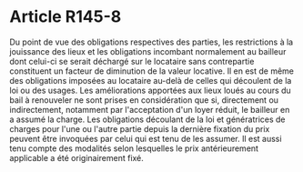 # Article R145-8

Du point de vue des obligations respectives des parties, les restrictions à la jouissance des lieux et les obligations incombant normalement au bailleur dont celui-ci se serait déchargé sur le locataire sans contrepartie constituent un facteur de diminution de la valeur locative. Il en est de même des obligations imposées au locataire au-delà de celles qui découlent de la loi ou des usages. Les améliorations apportées aux lieux loués au cours du bail à renouveler ne sont prises en considération que si, directement ou indirectement, notamment par l'acceptation d'un loyer réduit, le bailleur en a assumé la charge.   Les obligations découlant de la loi et génératrices de charges pour l'une ou l'autre partie depuis la dernière fixation du prix peuvent être invoquées par celui qui est tenu de les assumer.   Il est aussi tenu compte des modalités selon lesquelles le prix antérieurement applicable a été originairement fixé.
